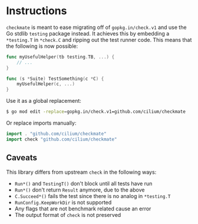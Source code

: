 Instructions
============

`checkmate` is meant to ease migrating off of `gopkg.in/check.v1`
and use the Go stdlib `testing` package instead. It achieves this by embedding
a `*testing.T` in `*check.C` and ripping out the test runner code. This means
that the following is now possible:

```go
func myUsefulHelper(tb testing.TB, ...) {
    // ...
}

func (s *Suite) TestSomething(c *C) {
    myUsefulHelper(c, ...)
}
```

Use it as a global replacement:

```sh
$ go mod edit -replace=gopkg.in/check.v1=github.com/cilium/checkmate
```

Or replace imports manually:

```go
import . "github.com/cilium/checkmate"
import check "github.com/cilium/checkmate"
```

## Caveats

This library differs from upstream `check` in the following ways:

* `Run*()` and `TestingT()` don't block until all tests have run
* `Run*()` don't return `Result` anymore, due to the above
* `C.Succeed*()` fails the test since there is no analog in `*testing.T`
* `RunConfig.KeepWorkDir` is not supported
* Any flags that are not benchmark related cause an error
* The output format of `check` is not preserved
